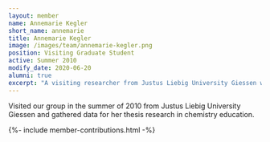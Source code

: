 ```yaml
---
layout: member
name: Annemarie Kegler
short_name: annemarie
title: Annemarie Kegler
image: /images/team/annemarie-kegler.png
position: Visiting Graduate Student
active: Summer 2010
modify_date: 2020-06-20    
alumni: true
excerpt: "A visiting researcher from Justus Liebig University Giessen who collaborated with the group in 2010 to gather data for her thesis in chemistry education."
---
```


Visited our group in the summer of 2010 from Justus Liebig University Giessen and gathered data for her thesis research in chemistry education.

{%- include member-contributions.html -%}
